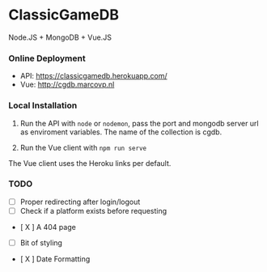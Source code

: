 # ClassicGameDB
Node.JS + MongoDB + Vue.JS

### Online Deployment
- API: https://classicgamedb.herokuapp.com/
- Vue: http://cgdb.marcovp.nl

### Local Installation
1. Run the API with `node` or `nodemon`, pass the port and mongodb server url as enviroment variables. The name of the collection is cgdb.

2. Run the Vue client with `npm run serve`

The Vue client uses the Heroku links per default.

### TODO
- [ ] Proper redirecting after login/logout
- [ ] Check if a platform exists before requesting
- [ X ] A 404 page
- [ ] Bit of styling
- [ X ] Date Formatting